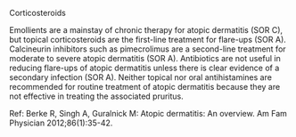 Corticosteroids

Emollients are a mainstay of chronic therapy for atopic dermatitis (SOR C), but topical corticosteroids are the first-line treatment for flare-ups (SOR A). Calcineurin inhibitors such as pimecrolimus are a second-line treatment for moderate to severe atopic dermatitis (SOR A). Antibiotics are not useful in reducing flare-ups of atopic dermatitis unless there is clear evidence of a secondary infection (SOR A). Neither topical nor oral antihistamines are recommended for routine treatment of atopic dermatitis because they are not effective in treating the associated pruritus.

Ref:  Berke R, Singh A, Guralnick M: Atopic dermatitis: An overview. Am Fam Physician 2012;86(1):35-42.